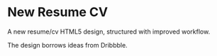 # New Resume CV

A new resume/cv HTML5 design, structured with improved workflow.

The design borrows ideas from Dribbble.